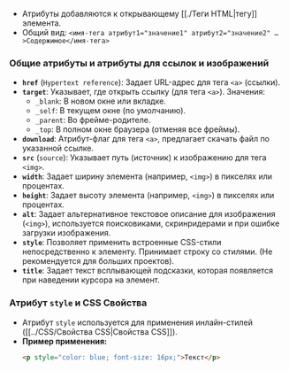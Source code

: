 *   Атрибуты добавляются к открывающему [[./Теги HTML|тегу]] элемента.
*   Общий вид: `<имя-тега атрибут1="значение1" атрибут2="значение2" …>Содержимое</имя-тега>`

### Общие атрибуты и атрибуты для ссылок и изображений

*   **`href`** (`Hypertext reference`): Задает URL-адрес для тега `<a>` (ссылки).
*   **`target`**: Указывает, где открыть ссылку (для тега `<a>`). Значения:
    *   `_blank`: В новом окне или вкладке.
    *   `_self`: В текущем окне (по умолчанию).
    *   `_parent`: Во фрейме-родителе.
    *   `_top`: В полном окне браузера (отменяя все фреймы).
*   **`download`**: Атрибут-флаг для тега `<a>`, предлагает скачать файл по указанной ссылке.
*   **`src`** (`source`): Указывает путь (источник) к изображению для тега `<img>`.
*   **`width`**: Задает ширину элемента (например, `<img>`) в пикселях или процентах.
*   **`height`**: Задает высоту элемента (например, `<img>`) в пикселях или процентах.
*   **`alt`**: Задает альтернативное текстовое описание для изображения (`<img>`), используется поисковиками, скринридерами и при ошибке загрузки изображения.
*   **`style`**: Позволяет применить встроенные CSS-стили непосредственно к элементу. Принимает строку со стилями. (Не рекомендуется для больших проектов).
*   **`title`**: Задает текст всплывающей подсказки, которая появляется при наведении курсора на элемент.

### Атрибут `style` и CSS Свойства

*   Атрибут `style` используется для применения инлайн-стилей ([[../CSS/Свойства CSS|Свойства CSS]]).
*   **Пример применения:**
    ```html
    <p style="color: blue; font-size: 16px;">Текст</p>
    ```